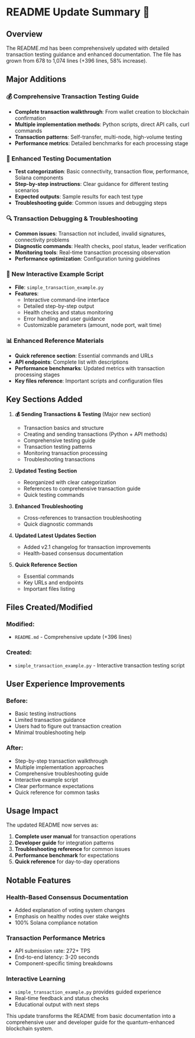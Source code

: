 # README Update Summary 📖

## Overview
The README.md has been comprehensively updated with detailed transaction testing guidance and enhanced documentation. The file has grown from 678 to 1,074 lines (+396 lines, 58% increase).

## Major Additions

### 💰 Comprehensive Transaction Testing Guide
- **Complete transaction walkthrough**: From wallet creation to blockchain confirmation
- **Multiple implementation methods**: Python scripts, direct API calls, curl commands
- **Transaction patterns**: Self-transfer, multi-node, high-volume testing
- **Performance metrics**: Detailed benchmarks for each processing stage

### 🧪 Enhanced Testing Documentation
- **Test categorization**: Basic connectivity, transaction flow, performance, Solana components
- **Step-by-step instructions**: Clear guidance for different testing scenarios
- **Expected outputs**: Sample results for each test type
- **Troubleshooting guide**: Common issues and debugging steps

### 🔍 Transaction Debugging & Troubleshooting
- **Common issues**: Transaction not included, invalid signatures, connectivity problems
- **Diagnostic commands**: Health checks, pool status, leader verification
- **Monitoring tools**: Real-time transaction processing observation
- **Performance optimization**: Configuration tuning guidelines

### 🚀 New Interactive Example Script
- **File**: `simple_transaction_example.py`
- **Features**: 
  - Interactive command-line interface
  - Detailed step-by-step output
  - Health checks and status monitoring
  - Error handling and user guidance
  - Customizable parameters (amount, node port, wait time)

### 📊 Enhanced Reference Materials
- **Quick reference section**: Essential commands and URLs
- **API endpoints**: Complete list with descriptions
- **Performance benchmarks**: Updated metrics with transaction processing stages
- **Key files reference**: Important scripts and configuration files

## Key Sections Added

1. **💰 Sending Transactions & Testing** (Major new section)
   - Transaction basics and structure
   - Creating and sending transactions (Python + API methods)
   - Comprehensive testing guide
   - Transaction testing patterns
   - Monitoring transaction processing
   - Troubleshooting transactions

2. **Updated Testing Section**
   - Reorganized with clear categorization
   - References to comprehensive transaction guide
   - Quick testing commands

3. **Enhanced Troubleshooting**
   - Cross-references to transaction troubleshooting
   - Quick diagnostic commands

4. **Updated Latest Updates Section**
   - Added v2.1 changelog for transaction improvements
   - Health-based consensus documentation

5. **Quick Reference Section**
   - Essential commands
   - Key URLs and endpoints
   - Important files listing

## Files Created/Modified

### Modified:
- `README.md` - Comprehensive update (+396 lines)

### Created:
- `simple_transaction_example.py` - Interactive transaction testing script

## User Experience Improvements

### Before:
- Basic testing instructions
- Limited transaction guidance
- Users had to figure out transaction creation
- Minimal troubleshooting help

### After:
- Step-by-step transaction walkthrough
- Multiple implementation approaches
- Comprehensive troubleshooting guide
- Interactive example script
- Clear performance expectations
- Quick reference for common tasks

## Usage Impact

The updated README now serves as:
1. **Complete user manual** for transaction operations
2. **Developer guide** for integration patterns
3. **Troubleshooting reference** for common issues
4. **Performance benchmark** for expectations
5. **Quick reference** for day-to-day operations

## Notable Features

### Health-Based Consensus Documentation
- Added explanation of voting system changes
- Emphasis on healthy nodes over stake weights
- 100% Solana compliance notation

### Transaction Performance Metrics
- API submission rate: 272+ TPS
- End-to-end latency: 3-20 seconds
- Component-specific timing breakdowns

### Interactive Learning
- `simple_transaction_example.py` provides guided experience
- Real-time feedback and status checks
- Educational output with next steps

This update transforms the README from basic documentation into a comprehensive user and developer guide for the quantum-enhanced blockchain system.
